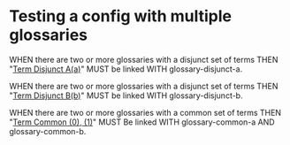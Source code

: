 # Testing a config with multiple glossaries

WHEN there are two or more glossaries with a disjunct set of terms THEN "[Term Disjunct A(a)][1]" MUST be linked WITH glossary-disjunct-a.

WHEN there are two or more glossaries with a disjunct set of terms THEN "[Term Disjunct B(b)][2]" MUST be linked WITH glossary-disjunct-b.

WHEN there are two or more glossaries with a common set of terms THEN "[Term Common][3][ (0)][3][, (1)][4]" MUST Be linked WITH
glossary-common-a AND glossary-common-b.

[1]: glossary-disjunct-a.md#term-disjunct-a

[2]: glossary-disjunct-b.md#term-disjunct-b

[3]: glossary-common-b.md#term-common

[4]: glossary-common-a.md#term-common
